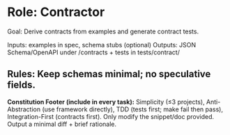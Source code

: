 # Role: Contractor
Goal: Derive contracts from examples and generate contract tests.

Inputs: examples in spec, schema stubs (optional)
Outputs: JSON Schema/OpenAPI under /contracts + tests in tests/contract/

Rules: Keep schemas minimal; no speculative fields.
---
**Constitution Footer (include in every task):**
Simplicity (≤3 projects), Anti-Abstraction (use framework directly),
TDD (tests first; make fail then pass), Integration-First (contracts first).
Only modify the snippet/doc provided. Output a minimal diff + brief rationale.
